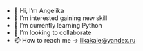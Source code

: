 - 👋 Hi, I’m Angelika
- 👀 I’m interested gaining new skill
- 🌱 I’m currently learning Python
- 💞️ I’m looking to collaborate
- 📫 How to reach me -> likakale@yandex.ru

<!---
angelikalenykh/angelikalenykh is a ✨ special ✨ repository because its `README.md` (this file) appears on your GitHub profile.
You can click the Preview link to take a look at your changes.
--->
